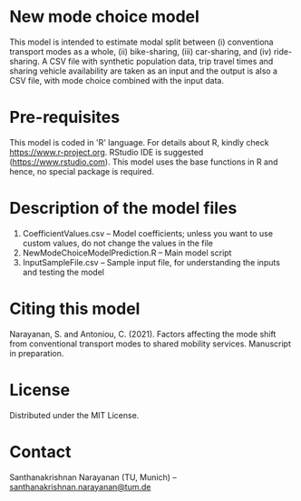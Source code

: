 # New mode choice model

This model is intended to estimate modal split between (i) conventiona transport modes as a whole, (ii) bike-sharing, (iii) car-sharing, and (iv) ride-sharing. 
A CSV file with synthetic population data, trip travel times and sharing vehicle availability are taken as an input and the output is also a CSV file, with mode choice combined with the input data. 

# Pre-requisites

This model is coded in 'R' language. For details about R, kindly check https://www.r-project.org. RStudio IDE is suggested (https://www.rstudio.com). This model uses the base functions in R and hence, no special package is required.

# Description of the model files
1.	CoefficientValues.csv – Model coefficients; unless you want to use custom values, do not change the values in the file
2.	NewModeChoiceModelPrediction.R – Main model script
3.	InputSampleFile.csv – Sample input file, for understanding the inputs and testing the model

# Citing this model

Narayanan, S. and Antoniou, C. (2021).  Factors affecting the mode shift from conventional transport modes to shared mobility services. Manuscript in preparation.

# License

Distributed under the MIT License.

# Contact

Santhanakrishnan Narayanan (TU, Munich) – santhanakrishnan.narayanan@tum.de
